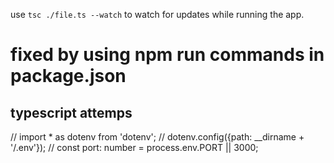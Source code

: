 use `tsc ./file.ts --watch` to watch for updates while running the app.
# fixed by using npm run commands in package.json




## typescript attemps
// import * as dotenv from 'dotenv';
// dotenv.config({path: __dirname + '/.env'});
// const port: number = process.env.PORT || 3000;